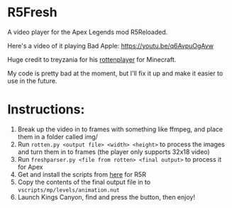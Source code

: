 # R5Fresh

A video player for the Apex Legends mod R5Reloaded.

Here's a video of it playing Bad Apple: https://youtu.be/q6AvpuOgAvw

Huge credit to treyzania for his [rottenplayer](https://gitlab.com/delbonis/rottenplayer) for Minecraft.

My code is pretty bad at the moment, but I'll fix it up and make it easier to use in the future.

# Instructions:
1. Break up the video in to frames with something like ffmpeg, and place them in a folder called img/
2. Run `rotten.py <output file> <width> <height>` to process the images and turn them in to frames (the player only supports 32x18 video)
3. Run `freshparser.py <file from rotten> <final output>` to process it for Apex
4. Get and install the scripts from [here](https://github.com/mostlyfireproof/scripts_r5/tree/BadApple) for R5R
5. Copy the contents of the final output file in to `vscripts/mp/levels/animation.nut`
6. Launch Kings Canyon, find and press the button, then enjoy!
